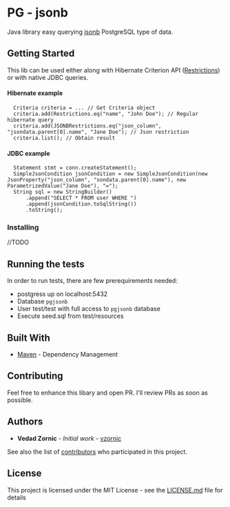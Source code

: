 # PG - jsonb

Java library easy querying [jsonb](https://www.postgresql.org/docs/9.4/datatype-json.html)  PostgreSQL type of data.

## Getting Started

This lib can be used either along with Hibernate Criterion API ([Restrictions](https://docs.jboss.org/hibernate/core/3.3/api/org/hibernate/criterion/Restrictions.html)) or with native JDBC queries.

#### Hibernate example

```
  Criteria criteria = ... // Get Criteria object
  criteria.add(Restrictions.eq("name", "John Doe"); // Regular hibernate query
  criteria.add(JSONBRestrictions.eq("json_column", "jsondata.parent[0].name", "Jane Doe"); // Json restriction  
  criteria.list(); // Obtain result
```

#### JDBC example

```
  Statement stmt = conn.createStatement();
  SimpleJsonCondition jsonCondition = new SimpleJsonCondition(new JsonProperty("json_column", "sondata.parent[0].name"), new ParametrizedValue("Jane Doe"), "=");
  String sql = new StringBuilder()
      .append("SELECT * FROM user WHERE ")
      .append(jsonCondition.toSqlString())
      .toString();
```

### Installing

//TODO


## Running the tests

In order to run tests, there are few prerequirements needed:

- postgress up on localhost:5432
- Database `pgjsonb`
- User test/test with full access to `pgjsonb` database
- Execute seed.sql from test/resources


## Built With

* [Maven](https://maven.apache.org/) - Dependency Management

## Contributing

Feel free to enhance this libary and open PR. I'll review PRs as soon as possible.

## Authors

* **Vedad Zornic** - *Initial work* - [vzornic](https://github.com/vzornic)

See also the list of [contributors](https://github.com/vzornic/pg-jsonb/graphs/contributors) who participated in this project.

## License

This project is licensed under the MIT License - see the [LICENSE.md](https://github.com/vzornic/pg-jsonb/blob/master/LICENSE) file for details

